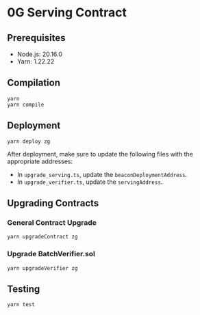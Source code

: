# 0G Serving Contract

## Prerequisites

- Node.js: 20.16.0
- Yarn: 1.22.22

## Compilation

```shell
yarn
yarn compile
```

## Deployment

```shell
yarn deploy zg
```

After deployment, make sure to update the following files with the appropriate addresses:

- In `upgrade_serving.ts`, update the `beaconDeploymentAddress`.
- In `upgrade_verifier.ts`, update the `servingAddress`.

## Upgrading Contracts

### General Contract Upgrade

```shell
yarn upgradeContract zg
```

### Upgrade BatchVerifier.sol

```shell
yarn upgradeVerifier zg
```

## Testing

```shell
yarn test
```
